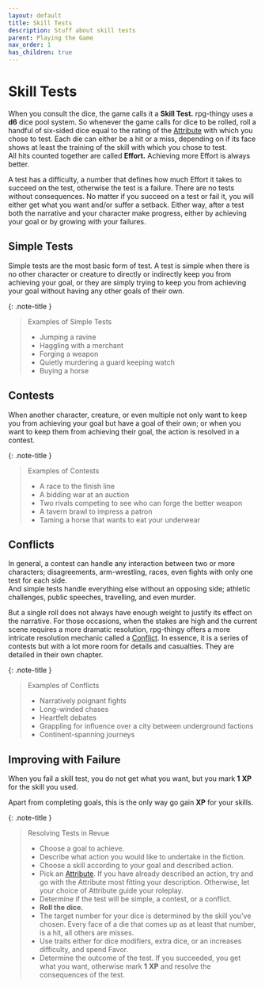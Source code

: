 ```yaml
---
layout: default
title: Skill Tests
description: Stuff about skill tests
parent: Playing the Game
nav_order: 1
has_children: true
---
```


# Skill Tests

When you consult the dice, the game calls it a **Skill Test.** rpg-thingy uses a **d6** dice pool system. So whenever the game calls for dice to be rolled, roll a handful of six-sided dice equal to the rating of the [Attribute](../../characters/attributes) with which you chose to test. Each die can either be a hit or a miss, depending on if its face shows at least the training of the skill with which you chose to test.  
All hits counted together are called **Effort.** Achieving more Effort is always better.

A test has a difficulty, a number that defines how much Effort it takes to succeed on the test, otherwise the test is a failure. There are no tests without consequences. No matter if you succeed on a test or fail it, you will either get what you want and/or suffer a setback. Either way, after a test both the narrative and your character make progress, either by achieving your goal or by growing with your failures.


## Simple Tests

Simple tests are the most basic form of test. A test is simple when there is no other character or creature to directly or indirectly keep you from achieving your goal, or they are simply trying to keep you from achieving your goal without having any other goals of their own.

{: .note-title }
> Examples of Simple Tests
>
> - Jumping a ravine
> - Haggling with a merchant
> - Forging a weapon
> - Quietly murdering a guard keeping watch
> - Buying a horse


## Contests

When another character, creature, or even multiple not only want to keep you from achieving your goal but have a goal of their own; or when you want to keep them from achieving their goal, the action is resolved in a contest.

{: .note-title }
> Examples of Contests
>
> - A race to the finish line
> - A bidding war at an auction
> - Two rivals competing to see who can forge the better weapon
> - A tavern brawl to impress a patron
> - Taming a horse that wants to eat your underwear

## Conflicts

In general, a contest can handle any interaction between two or more characters; disagreements, arm-wrestling, races, even fights with only one test for each side.  
And simple tests handle everything else without an opposing side; athletic challenges, public speeches, travelling, and even murder.

But a single roll does not always have enough weight to justify its effect on the narrative. For those occasions, when the stakes are high and the current scene requires a more dramatic resolution, rpg-thingy offers a more intricate resolution mechanic called a [Conflict](../conflicts). In essence, it is a series of contests but with a lot more room for details and casualties. They are detailed in their own chapter.

{: .note-title }
> Examples of Conflicts
>
> - Narratively poignant fights
> - Long-winded chases
> - Heartfelt debates
> - Grappling for influence over a city between underground factions
> - Continent-spanning journeys


## Improving with Failure

When you fail a skill test, you do not get what you want, but you mark **1** **XP** for the skill you used.

Apart from completing goals, this is the only way go gain **XP** for your skills.

{: .note-title }
> Resolving Tests in Revue
>
> - Choose a goal to achieve.
> - Describe what action you would like to undertake in the fiction.
> - Choose a skill according to your goal and described action.
> - Pick an [Attribute](../../characters#attributes). If you have already described an action, try and go with the Attribute most fitting your description. Otherwise, let your choice of Attribute guide your roleplay.
> - Determine if the test will be simple, a contest, or a conflict.
> - **Roll the dice.**
> - The target number for your dice is determined by the skill you've chosen. Every face of a die that comes up as at least that number, is a hit, all others are misses.
> - Use traits either for dice modifiers, extra dice, or an increases difficulty, and spend Favor.
> - Determine the outcome of the test. If you succeeded, you get what you want, otherwise mark **1** **XP** and resolve the consequences of the test.
